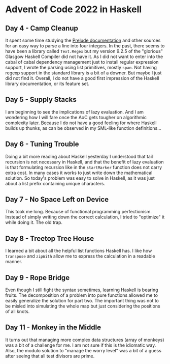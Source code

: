 # Advent of Code 2022 in Haskell

## Day 4 - Camp Cleanup

It spent some time studying the [Prelude documentation](https://downloads.haskell.org/ghc/latest/docs/libraries/base-4.17.0.0/Prelude.html)
and other sources for an easy way to parse a line into four integers. In the past, there seems to have been
a library called `Text.Regex` but my version 9.2.5 of the "glorious" Glasgow Haskell Compiler did not have it.
As I did not want to enter into the cabal of cabal dependency management just to install regular expression support,
I wrote the parsing using list primitives, mostly `span`. Not having regexp support in the standard library is
a bit of a downer. But maybe I just did not find it. Overall, I do not have a good first impression of the
Haskell library documentation, or its feature set.

## Day 5 - Supply Stacks

I am beginning to see the implications of lazy evaluation. And I am wondering how I will fare once the
AoC gets tougher on algorithmic complexity later. Because I do not have a good feeling for where Haskell builds
up thunks, as can be observed in my SML-like function definitions...

## Day 6 - Tuning Trouble

Doing a bit more reading about Haskell yesterday I understood that tail recursion is not necessary in Haskell,
and that the benefit of lazy evaluation is that formulating recursion like in the `startMarker` function
does not carry extra cost. In many cases it works to just write down the mathematical solution. So today's
problem was easy to solve in Haskell, as it was just about a list prefix containing unique characters.

## Day 7 - No Space Left on Device

This took me long. Because of functional programming perfectionism. Instead of simply writing down the
correct calculation, I tried to "optimize" it while doing it. The old trap.

## Day 8 - Treetop Tree House

I learned a bit about all the helpful list functions Haskell has. I like how `transpose` and `zipWith` allow
me to express the calculation in a readable manner.

## Day 9 - Rope Bridge

Even though I still fight the syntax sometimes, learning Haskell is bearing fruits. The decomposition of
a problem into pure functions allowed me to easily generalize the solution for part two. The important thing
was not to be misled into simulating the whole map but just considering the positions of all knots.

## Day 11 - Monkey in the Middle

It turns out that managing more complex data structures (array of monkeys) was a bit of a challenge for me.
I am not sure if this is the idiomatic way. Also, the modulo solution to "manage the worry level" was a bit
of a guess after seeing that all test divisors are prime.